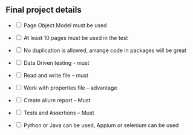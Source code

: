 ## Final project details

- <input type="checkbox"/> Page Object Model must be used

- <input type="checkbox"/> At least 10 pages must be used in the test

- <input type="checkbox"/> No duplication is allowed, arrange code in packages will be great

- <input type="checkbox"/> Data Driven testing - must

- <input type="checkbox"/> Read and write file – must

- <input type="checkbox"/> Work with properties file – advantage

- <input type="checkbox"/> Create allure report – Must

- <input type="checkbox"/> Tests and Assertions – Must

- <input type="checkbox"/> Python or Java can be used, Appium or selenium can be used
